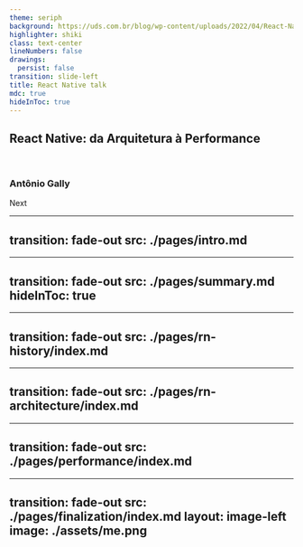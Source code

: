 ```yaml
---
theme: seriph
background: https://uds.com.br/blog/wp-content/uploads/2022/04/React-Native-O-que-e-componentes-e-importancia-UDS-Tecnologia.png
highlighter: shiki
class: text-center
lineNumbers: false
drawings:
  persist: false
transition: slide-left
title: React Native talk
mdc: true
hideInToc: true
---
```


## React Native: da Arquitetura à Performance

<br/>

### Antônio Gally

<div class="pt-12">
  <span @click="$slidev.nav.next" class="px-2 py-1 rounded cursor-pointer" hover="bg-white bg-opacity-10">
    Next <carbon:arrow-right class="inline"/>
  </span>
</div>

<div class="abs-br m-6 flex gap-2">
  <a href="https://github.com/AntonioGally" target="_blank" alt="GitHub" title="Open in GitHub"
    class="text-xl slidev-icon-btn opacity-50 !border-none !hover:text-white">
    <carbon-logo-github />
  </a>
</div>


---
transition: fade-out
src: ./pages/intro.md
---

---
transition: fade-out
src: ./pages/summary.md
hideInToc: true
---

---
transition: fade-out
src: ./pages/rn-history/index.md
---

---
transition: fade-out
src: ./pages/rn-architecture/index.md
---

---
transition: fade-out
src: ./pages/performance/index.md
---

---
transition: fade-out
src: ./pages/finalization/index.md
layout: image-left
image: ./assets/me.png
---
